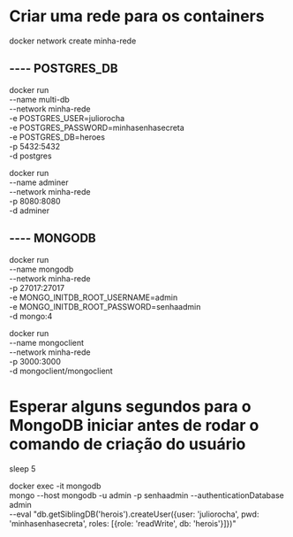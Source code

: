 # Criar uma rede para os containers
docker network create minha-rede

## ---- POSTGRES_DB
docker run \
    --name multi-db \
    --network minha-rede \
    -e POSTGRES_USER=juliorocha \
    -e POSTGRES_PASSWORD=minhasenhasecreta \
    -e POSTGRES_DB=heroes \
    -p 5432:5432 \
    -d postgres

docker run \
    --name adminer \
    --network minha-rede \
    -p 8080:8080 \
    -d adminer

## ---- MONGODB
docker run \
    --name mongodb \
    --network minha-rede \
    -p 27017:27017 \
    -e MONGO_INITDB_ROOT_USERNAME=admin \
    -e MONGO_INITDB_ROOT_PASSWORD=senhaadmin \
    -d mongo:4

docker run \
    --name mongoclient \
    --network minha-rede \
    -p 3000:3000 \
    -d mongoclient/mongoclient

# Esperar alguns segundos para o MongoDB iniciar antes de rodar o comando de criação do usuário
sleep 5

docker exec -it mongodb \
    mongo --host mongodb -u admin -p senhaadmin --authenticationDatabase admin \
    --eval "db.getSiblingDB('herois').createUser({user: 'juliorocha', pwd: 'minhasenhasecreta', roles: [{role: 'readWrite', db: 'herois'}]})"
